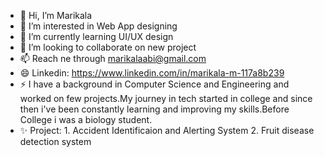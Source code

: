 - 👋 Hi, I’m Marikala
- 👀 I’m interested in Web App designing
- 🌱 I’m currently learning UI/UX design
- 💞️ I’m looking to collaborate on new project
- 📫 Reach ne through marikalaabi@gmail.com
- 😄 Linkedin: https://www.linkedin.com/in/marikala-m-117a8b239
- ⚡ I have a background in Computer Science and Engineering and worked on few projects.My journey in tech started in college and since then i've been constantly learning and improving my skills.Before College i was a biology student.
- ✨ Project: 1. Accident Identificaion and Alerting System 2. Fruit disease detection system

<!---
ABI3105/ABI3105 is a ✨ special ✨ repository because its `README.md` (this file) appears on your GitHub profile.
You can click the Preview link to take a look at your changes.
--->
